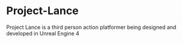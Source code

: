 # Project-Lance
Project Lance is a third person action platformer being designed and developed in Unreal Engine 4
